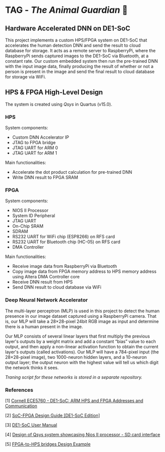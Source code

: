 # TAG - *The Animal Guardian* 🐘

## Hardware Accelerated DNN on DE1-SoC

This project implements a custom HPS/FPGA system on DE1-SoC that accelerates the human detection DNN and send the result to cloud database for storage. It acts as a remote server to RaspberryPi, where the RaspberryPi sends captured images to the DE1-SoC via Bluetooth, at a constant rate. Our custom embedded system then run the pre-trained DNN with the input image data, finally producing the result of whether or not a person is present in the image and send the final result to cloud database for storage via WiFi.


## HPS & FPGA High-Level Design

The system is created using *Qsys* in Quartus (v15.0).

### HPS

System components:
- Custom DNN Accelerator IP
- JTAG to FPGA bridge
- JTAG UART for ARM 0
- JTAG UART for ARM 1

Main functionalities:
- Accelerate the dot product calculation for pre-trained DNN
- Write DNN result to FPGA SRAM


### FPGA

System components:
- NIOS II Processor
- System ID Peripheral
- JTAG UART
- On-Chip SRAM
- SDRAM
- RS232 UART for WiFi chip (ESP8266) on RFS card
- RS232 UART for Bluetooth chip (HC-05) on RFS card
- DMA Controller

Main functionalities:
- Receive image data from RaspberryPi via Bluetooth
- Copy image data from FPGA memory address to HPS memory address using Altera DMA Controller core
- Receive DNN result from HPS
- Send DNN result to cloud database via WiFi


### Deep Neural Network Accelerator

The multi-layer perceptron (MLP) is used in this project to detect the human presence in our image dataset captured using a RaspberryPi camera. That is, our MLP will take a 28×28-pixel 24bit RGB image as input and determine there is a human present in the image.

Our MLP consists of several linear layers that first multiply the previous layer's outputs by a weight matrix and add a constant “bias” value to each output, and then apply a non-linear activation function to obtain the current layer's outputs (called activations). Our MLP will have a 784-pixel input (the 28×28-pixel image), two 1000-neuron hidden layers, and a 10-neuron output layer; the output neuron with the highest value will tell us which digit the network thinks it sees.

*Traning script for these networks is stored in a separate repository.*


### References

[1] [Cornell ECE5760 - DE1-SoC: ARM HPS and FPGA Addresses and Communication](https://people.ece.cornell.edu/land/courses/ece5760/DE1_SOC/HPS_peripherials/FPGA_addr_index.html)

[2] [SoC-FPGA Design Guide [DE1-SoC Edition]](https://github.com/sahandKashani/SoC-FPGA-Design-Guide/blob/master/DE1_SoC/SoC-FPGA%20Design%20Guide/SoC-FPGA%20Design%20Guide%20%5BDE1-SoC%20Edition%5D.pdf)

[3] [DE1-SoC User Manual](https://www.intel.com/content/dam/altera-www/global/en_US/portal/dsn/42/doc-us-dsnbk-42-1004282204-de1-soc-user-manual.pdf)

[4] [Design of Qsys system showcasing Nios II processor - SD card interface](https://www.youtube.com/watch?v=NmMX80iOAW4&ab_channel=IntelFPGA)

[5] [FPGA-to-HPS bridges Design Example](https://www.intel.com/content/www/us/en/programmable/support/support-resources/design-examples/soc/fpga-to-hps-bridges-design-example.html)